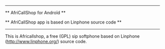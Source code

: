 ********************************
** AfriCallShop for Androïd **

** AfriCallShop app is based on Linphone source code **
********************************

This is Africallshop, a free (GPL) sip softphone based on Linphone (http://www.linphone.org/) source code.

